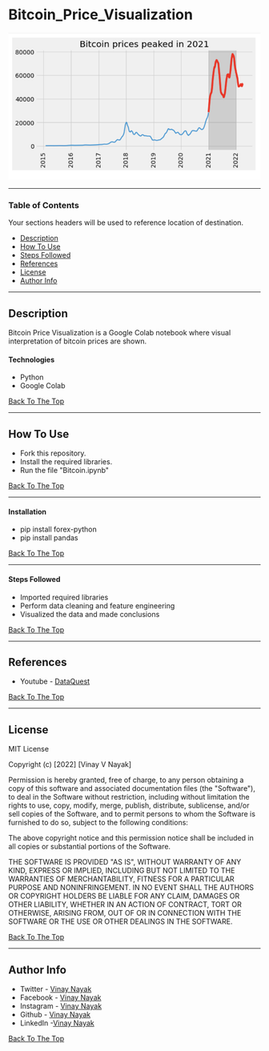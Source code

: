 # Bitcoin_Price_Visualization

![Picture](bitcoin_visualization.png)


---

### Table of Contents
Your sections headers will be used to reference location of destination.

- [Description](#description)
- [How To Use](#how-to-use)
- [Steps Followed](#steps-followed)
- [References](#references)
- [License](#license)
- [Author Info](#author-info)

---

## Description

Bitcoin Price Visualization is a Google Colab notebook where visual interpretation of bitcoin prices are shown.

#### Technologies

- Python
- Google Colab

[Back To The Top](#Bitcoin_Price_Visualization)

---

## How To Use

- Fork this repository.
- Install the required libraries.
- Run the file "Bitcoin.ipynb"

[Back To The Top](#Bitcoin_Price_Visualization)

---

#### Installation

- pip install forex-python
- pip install pandas


[Back To The Top](#Bitcoin_Price_Visualization)

---

#### Steps Followed

- Imported required libraries
- Perform data cleaning and feature engineering
- Visualized the data and made conclusions


[Back To The Top](#Bitcoin_Price_Visualization)

---

## References

- Youtube - [DataQuest](https://www.youtube.com/watch?v=KWcUHkh2Feg)

[Back To The Top](#Bitcoin_Price_Visualization)

---

## License

MIT License

Copyright (c) [2022] [Vinay V Nayak]

Permission is hereby granted, free of charge, to any person obtaining a copy
of this software and associated documentation files (the "Software"), to deal
in the Software without restriction, including without limitation the rights
to use, copy, modify, merge, publish, distribute, sublicense, and/or sell
copies of the Software, and to permit persons to whom the Software is
furnished to do so, subject to the following conditions:

The above copyright notice and this permission notice shall be included in all
copies or substantial portions of the Software.

THE SOFTWARE IS PROVIDED "AS IS", WITHOUT WARRANTY OF ANY KIND, EXPRESS OR
IMPLIED, INCLUDING BUT NOT LIMITED TO THE WARRANTIES OF MERCHANTABILITY,
FITNESS FOR A PARTICULAR PURPOSE AND NONINFRINGEMENT. IN NO EVENT SHALL THE
AUTHORS OR COPYRIGHT HOLDERS BE LIABLE FOR ANY CLAIM, DAMAGES OR OTHER
LIABILITY, WHETHER IN AN ACTION OF CONTRACT, TORT OR OTHERWISE, ARISING FROM,
OUT OF OR IN CONNECTION WITH THE SOFTWARE OR THE USE OR OTHER DEALINGS IN THE
SOFTWARE.

[Back To The Top](#Bitcoin_Price_Visualization)

---

## Author Info

- Twitter - [Vinay Nayak](https://twitter.com/VinayNayak_15)
- Facebook - [Vinay Nayak](https://www.facebook.com/profile.php?id=100010691047596)
- Instagram - [Vinay Nayak](https://www.instagram.com/nayak.vinay009/)
- Github - [Vinay Nayak](https://github.com/vinaynayak2000)
- LinkedIn -[Vinay Nayak](https://www.linkedin.com/in/vinay-nayak-1595b3171/)

[Back To The Top](#Bitcoin_Price_Visualization)

